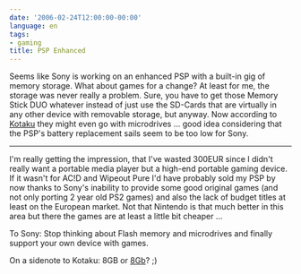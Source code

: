 ```yaml
---
date: '2006-02-24T12:00:00-00:00'
language: en
tags:
- gaming
title: PSP Enhanced
---
```



Seems like Sony is working on an enhanced PSP with a built-in gig of memory storage. What about games for a change? At least for me, the storage was never really a problem. Sure, you have to get those Memory Stick DUO whatever instead of just use the SD-Cards that are virtually in any other device with removable storage, but anyway. Now according to [Kotaku](http://www.kotaku.com/gaming/psp/sony-releasing-psp-2-by-years-end-156144.php) they might even go with microdrives ... good idea considering that the PSP's battery replacement sails seem to be too low for Sony. 



-------------------------------



I'm really getting the impression, that I've wasted 300EUR since I didn't really want a portable media player but a high-end portable gaming device. If it wasn't for AC!D and Wipeout Pure I'd have probably sold my PSP by now thanks to Sony's inability to provide some good original games (and not only porting 2 year old PS2 games) and also the lack of budget titles at least on the European market. Not that Nintendo is that much better in this area but there the games are at least a little bit cheaper ...

To Sony: Stop thinking about Flash memory and microdrives and finally support your own device with games.

On a sidenote to Kotaku: 8GB or [8Gb](http://ps2.boomtown.net/en_uk/articles/art.view.php?id=10646)? ;)